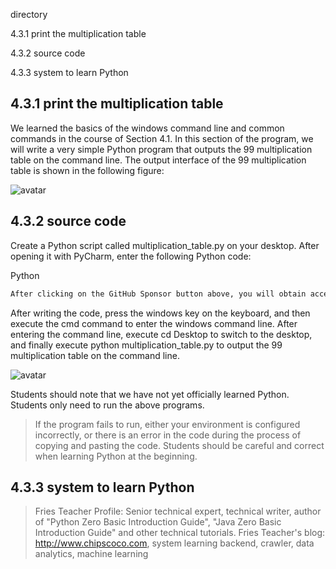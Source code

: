 directory 

4.3.1 print the multiplication table 

4.3.2 source code 

4.3.3 system to learn Python 

##  4.3.1 print the multiplication table 

We learned the basics of the windows command line and common commands in the course of Section 4.1. In this section of the program, we will write a very simple Python program that outputs the 99 multiplication table on the command line. The output interface of the 99 multiplication table is shown in the following figure: 

![avatar]( c93f8ff328dabdf78eb5ac2ee6cecd0a.png) 

##  4.3.2 source code 

Create a Python script called multiplication_table.py on your desktop. After opening it with PyCharm, enter the following Python code: 

Python 

 ```python  
After clicking on the GitHub Sponsor button above, you will obtain access permissions to my private code repository ( https://github.com/slowlon/my_code_bar ) to view this blog code. By searching the code number of this blog, you can find the code you need, code number is: 2024020309574533910
 ```  
After writing the code, press the windows key on the keyboard, and then execute the cmd command to enter the windows command line. After entering the command line, execute cd Desktop to switch to the desktop, and finally execute python multiplication_table.py to output the 99 multiplication table on the command line. 

![avatar]( b7de58a8abb2d7d7542944273c990ec8.png) 

Students should note that we have not yet officially learned Python. Students only need to run the above programs. 

>  If the program fails to run, either your environment is configured incorrectly, or there is an error in the code during the process of copying and pasting the code. Students should be careful and correct when learning Python at the beginning. 

##  4.3.3 system to learn Python 

>  Fries Teacher Profile: Senior technical expert, technical writer, author of "Python Zero Basic Introduction Guide", "Java Zero Basic Introduction Guide" and other technical tutorials. Fries Teacher's blog: http://www.chipscoco.com, system learning backend, crawler, data analytics, machine learning 

